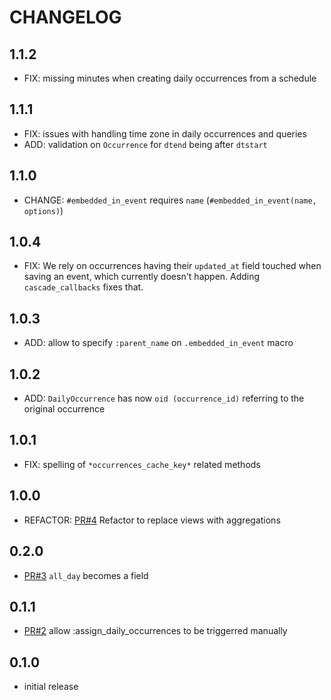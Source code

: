# CHANGELOG

## 1.1.2

* FIX: missing minutes when creating daily occurrences from a schedule

## 1.1.1

* FIX: issues with handling time zone in daily occurrences and queries
* ADD: validation on `Occurrence` for `dtend` being after `dtstart`

## 1.1.0

* CHANGE: `#embedded_in_event` requires `name` (`#embedded_in_event(name, options)`)

## 1.0.4

* FIX: We rely on occurrences having their `updated_at` field touched when saving an event, which currently doesn't happen. Adding `cascade_callbacks` fixes that.

## 1.0.3

* ADD: allow to specify `:parent_name` on `.embedded_in_event` macro

## 1.0.2

* ADD: `DailyOccurrence` has now `oid (occurrence_id)` referring to the original occurrence

## 1.0.1

* FIX: spelling of `*occurrences_cache_key*` related methods

## 1.0.0

* REFACTOR: [PR#4](https://github.com/tomasc/mongoid_occurrences/pull/4) Refactor to replace views with aggregations

## 0.2.0

* [PR#3](https://github.com/tomasc/mongoid_occurrences/pull/3) `all_day` becomes a field

## 0.1.1

* [PR#2](https://github.com/tomasc/mongoid_occurrences/pull/2) allow :assign_daily_occurrences to be triggerred manually

## 0.1.0

* initial release

